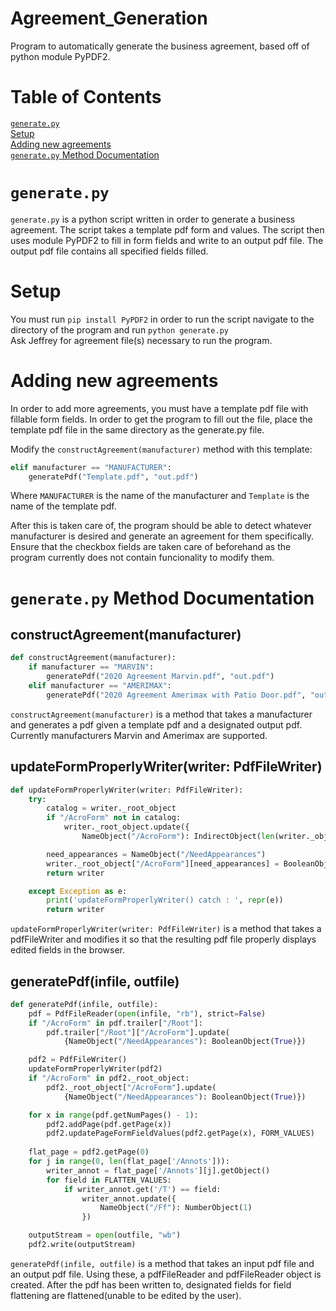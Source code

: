 # Agreement_Generation
Program to automatically generate the business agreement, based off of python module PyPDF2.

# Table of Contents

[`generate.py`](#`generate.py`)   
[Setup](#Setup)   
[Adding new agreements](#Adding-new-agreements)   
[`generate.py` Method Documentation](#`generate.py`-Method-Documentation)   

# `generate.py`
`generate.py` is a python script written in order to generate a business agreement. The script takes a template pdf form and values. The script then uses module PyPDF2 to fill in form fields and write to an output pdf file. The output pdf file contains all specified fields filled.

# Setup
You must run `pip install PyPDF2` in order to run the script navigate to the directory of the program and run `python generate.py`  
Ask Jeffrey for agreement file(s) necessary to run the program.

# Adding new agreements
In order to add more agreements, you must have a template pdf file with fillable form fields.
In order to get the program to fill out the file, place the template pdf file in the same directory as the generate.py file.  

Modify the `constructAgreement(manufacturer)` method with this template:
```python
elif manufacturer == "MANUFACTURER":
    generatePdf("Template.pdf", "out.pdf")
```
Where `MANUFACTURER` is the name of the manufacturer and `Template` is the name of the template pdf.

After this is taken care of, the program should be able to detect whatever manufacturer is desired and generate an agreement for them specifically.
Ensure that the checkbox fields are taken care of beforehand as the program currently does not contain funcionality to modify them.

# `generate.py` Method Documentation

## constructAgreement(manufacturer)
```python
def constructAgreement(manufacturer):
    if manufacturer == "MARVIN":
        generatePdf("2020 Agreement Marvin.pdf", "out.pdf")
    elif manufacturer == "AMERIMAX":
        generatePdf("2020 Agreement Amerimax with Patio Door.pdf", "out.pdf")
```
`constructAgreement(manufacturer)` is a method that takes a manufacturer and generates a pdf given a template pdf and a designated output pdf. Currently manufacturers Marvin and Amerimax are supported.

## updateFormProperlyWriter(writer: PdfFileWriter)
```python
def updateFormProperlyWriter(writer: PdfFileWriter):
    try:
        catalog = writer._root_object
        if "/AcroForm" not in catalog:
            writer._root_object.update({
                NameObject("/AcroForm"): IndirectObject(len(writer._objects), 0, writer)})

        need_appearances = NameObject("/NeedAppearances")
        writer._root_object["/AcroForm"][need_appearances] = BooleanObject(True)
        return writer

    except Exception as e:
        print('updateFormProperlyWriter() catch : ', repr(e))
        return writer
```
`updateFormProperlyWriter(writer: PdfFileWriter)` is a method that takes a pdfFileWriter and modifies it so that the resulting pdf file properly displays edited fields in the browser.

## generatePdf(infile, outfile)
```python
def generatePdf(infile, outfile):
    pdf = PdfFileReader(open(infile, "rb"), strict=False)
    if "/AcroForm" in pdf.trailer["/Root"]:
        pdf.trailer["/Root"]["/AcroForm"].update(
            {NameObject("/NeedAppearances"): BooleanObject(True)})

    pdf2 = PdfFileWriter()
    updateFormProperlyWriter(pdf2)
    if "/AcroForm" in pdf2._root_object:
        pdf2._root_object["/AcroForm"].update(
            {NameObject("/NeedAppearances"): BooleanObject(True)})

    for x in range(pdf.getNumPages() - 1):
        pdf2.addPage(pdf.getPage(x)) 
        pdf2.updatePageFormFieldValues(pdf2.getPage(x), FORM_VALUES)
    
    flat_page = pdf2.getPage(0)
    for j in range(0, len(flat_page['/Annots'])):
        writer_annot = flat_page['/Annots'][j].getObject()
        for field in FLATTEN_VALUES: 
            if writer_annot.get('/T') == field:
                writer_annot.update({
                    NameObject("/Ff"): NumberObject(1)
                })

    outputStream = open(outfile, "wb")
    pdf2.write(outputStream)
```
`generatePdf(infile, outfile)` is a method that takes an input pdf file and an output pdf file. Using these, a pdfFileReader and pdfFileReader object is created. After the pdf has been written to, designated fields for field flattening are flattened(unable to be edited by the user).


